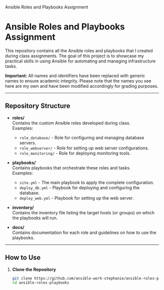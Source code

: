 Ansible Roles and Playbooks Assignment
# Ansible Roles and Playbooks Assignment

This repository contains all the Ansible roles and playbooks that I created during class assignments. The goal of this project is to showcase my practical skills in using Ansible for automating and managing infrastructure tasks.

**Important:** All names and identifiers have been replaced with generic names to ensure academic integrity. Please note that the names you see here are my own and have been modified accordingly for grading purposes.

---

## Repository Structure

- **roles/**  
  Contains the custom Ansible roles developed during class.  
  Examples:
  - `role_database/` - Role for configuring and managing database servers.
  - `role_webserver/` - Role for setting up web server configurations.
  - `role_monitoring/` - Role for deploying monitoring tools.

- **playbooks/**  
  Contains playbooks that orchestrate these roles and tasks.  
  Examples:
  - `site.yml` - The main playbook to apply the complete configuration.
  - `deploy_db.yml` - Playbook for deploying and configuring the database.
  - `deploy_web.yml` - Playbook for setting up the web server.

- **inventory/**  
  Contains the inventory file listing the target hosts (or groups) on which the playbooks will run.

- **docs/**  
  Contains documentation for each role and guidelines on how to use the playbooks.

---

## How to Use

1. **Clone the Repository**  
   ```bash
   git clone https://github.com/ansible-work-stephanie/ansible-roles-playbooks.git
   cd ansible-roles-playbooks
